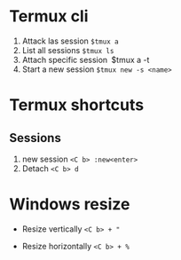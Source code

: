# Termux cli
1. Attack las session
`$tmux a`
2. List all sessions
`$tmux ls`
3. Attach specific session`
`$tmux a -t <session-name>
4. Start a new session
`$tmux new -s <name>`

# Termux shortcuts

 ## Sessions
 1. new session
`<C b> :new<enter>`
2. Detach 
`<C b> d`


# Windows resize
- Resize vertically
`<C b> + "`

- Resize horizontally
`<C b> + %`
